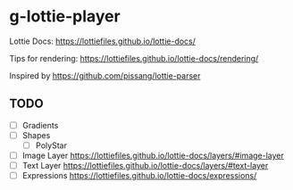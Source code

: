 # g-lottie-player

Lottie Docs: <https://lottiefiles.github.io/lottie-docs/>

Tips for rendering: <https://lottiefiles.github.io/lottie-docs/rendering/>

Inspired by <https://github.com/pissang/lottie-parser>

## TODO

- [ ] Gradients
- [ ] Shapes
  - [ ] PolyStar
- [ ] Image Layer <https://lottiefiles.github.io/lottie-docs/layers/#image-layer>
- [ ] Text Layer <https://lottiefiles.github.io/lottie-docs/layers/#text-layer>
- [ ] Expressions <https://lottiefiles.github.io/lottie-docs/expressions/>
